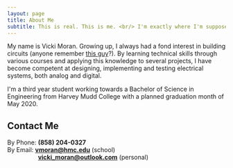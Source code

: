 ```yaml
---
layout: page
title: About Me
subtitle: This is real. This is me. <br/> I'm exactly where I'm supposed to be now. 
---
```


My name is Vicki Moran. Growing up, I always had a fond interest in building circuits (anyone remember [this guy](https://www.elenco.com/product/snap-circuits-300-experiments/)?). By learning technical skills through various courses and applying this knowledge to several projects, I have become competent at designing, implementing and testing electrical systems, both analog and digital. 

<span class="fa fa-graduation-cap about-icon"></span> I'm a third year student working towards a Bachelor of Science in Engineering from Harvey Mudd College with a planned graduation month of May 2020.

<span class="fa fa-heart about-icon"></span>

<span class="fa fa-file-text-o about-icon"></span>

<span class="fa fa-globe about-icon"></span>


## Contact Me

By Phone: **(858) 204-0327** <br/>
By Email: **<vmoran@hmc.edu>** (school) <br/>
&nbsp; &nbsp; &nbsp; &nbsp; &nbsp; &nbsp; &nbsp; &nbsp; &nbsp;
**<vicki_moran@outlook.com>** (personal)
